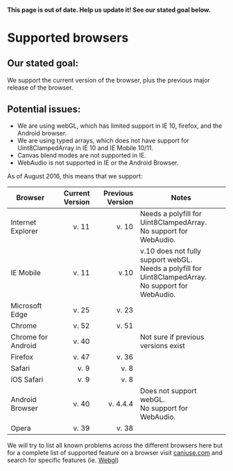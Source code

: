 #### This page is out of date. Help us update it! See our stated goal below.

# Supported browsers

## Our stated goal:

We support the current version of the browser, plus the previous major release of the browser.

## Potential issues:

* We are using webGL, which has limited support in IE 10, firefox, and the Android browser.
* We are using typed arrays, which does not have support for Uint8ClampedArray in IE 10 and IE Mobile 10/11.
* Canvas blend modes are not supported in IE.
* WebAudio is not supported in IE or the Android Browser.


As of August 2016, this means that we support:

|Browser            |  Current Version  | Previous Version|  Notes                    
|-------------------|------------------:|----------------:|--------------
|Internet Explorer  |             v. 11 |  v. 10          | Needs a polyfill for Uint8ClampedArray.  <br> No support for WebAudio. 
|IE Mobile          |             v. 11 |  v.10           | v.10 does not fully support webGL.<br>Needs a polyfill for Uint8ClampedArray.   <br> No support for WebAudio.
|Microsoft Edge     |             v. 25 |  v. 23          |
|Chrome             |             v. 52 |  v. 51          |
|Chrome for Android |             v. 40 |                 | Not sure if previous versions exist
|Firefox            |             v. 47 |  v. 36          | 
|Safari             |             v. 9  |  v. 8           |
|iOS Safari         |             v. 9  |  v. 8           |
|Android Browser    |             v. 40 |  v. 4.4.4       | Does not support webGL.  <br> No support for WebAudio.
|Opera              |             v. 39 |  v. 38          |

We will try to list all known problems across the different browsers here but for a complete list of supported feature on a browser visit [caniuse.com](http://caniuse.com) and search for specific features (ie. [Webgl](http://caniuse.com/#search=webgl))
